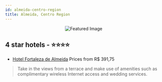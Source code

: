 ```yaml
---
id: almeida-centro-region
title: Almeida, Centro Region
---
```


<center><img src="https://i.travelapi.com/hotels/2000000/1230000/1227700/1227658/4ed6f55e_b.jpg" alt="Featured Image" /></center>


##  4 star hotels - ⭐️⭐️⭐️⭐️

-    [Hotel Fortaleza de Almeida](https://us.hurb.com/hotels/almeida/hotel-fortaleza-de-almeida-JNP-JP775668?cmp=18055) Prices from R$ 391,75
   > Take in the views from a terrace and make use of amenities such as complimentary wireless Internet access and wedding services.
